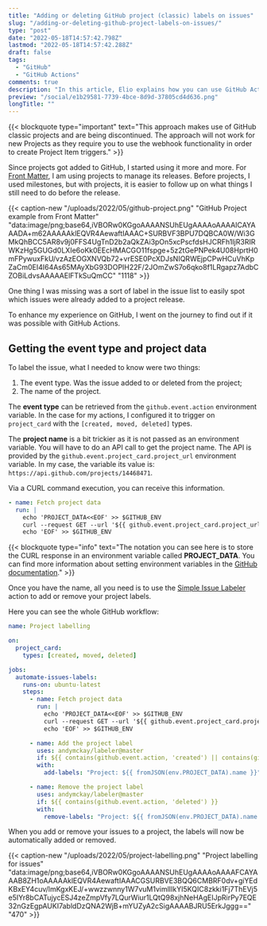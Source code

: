 ```yaml
---
title: "Adding or deleting GitHub project (classic) labels on issues"
slug: "/adding-or-deleting-github-project-labels-on-issues/"
type: "post"
date: "2022-05-18T14:57:42.798Z"
lastmod: "2022-05-18T14:57:42.288Z"
draft: false
tags:
  - "GitHub"
  - "GitHub Actions"
comments: true
description: "In this article, Elio explains how you can use GitHub Actions to automatically add or delete project labels to issues when you add, move, or delete."
preview: "/social/e1b29581-7739-4bce-8d9d-37805cd4d636.png"
longTitle: ""
---
```


{{< blockquote type="important" text="This approach makes use of GitHub classic projects and are being discontinued. The approach will not work for new Projects as they require you to use the webhook functionality in order to create Project Item triggers." >}}

Since projects got added to GitHub, I started using it more and more. For [Front Matter](https://frontmatter.codes), I am using projects to manage its releases. Before projects, I used milestones, but with projects, it is easier to follow up on what things I still need to do before the release.

{{< caption-new "/uploads/2022/05/github-project.png" "GitHub Project example from Front Matter"  "data:image/png;base64,iVBORw0KGgoAAAANSUhEUgAAAAoAAAAICAYAAADA+m62AAAAAklEQVR4AewaftIAAAC+SURBVF3BPU7DQBCA0W/Wi3GMkQhBCC5AR8v9j0FFS4UgTnD2b2aQkZAi3pOn5xcPscfdsHJCRFh1IjR3RIRWKzHg5GUGd0LXIe6oKk0EEcHMACGO11fspge+5z2tGePNPek4U08HprtH0mFPywuxFkU/vzAzEOGXNVQb72+vrESE0PcXDJsNIQRWEjpCPwHCuVhKpZaCm0EI4I64As65MAyXbG93DOPIH22F/2JOmZwS7o6qko8f1LRgapz7AdbCZOBiLdvsAAAAAElFTkSuQmCC" "1118" >}}

One thing I was missing was a sort of label in the issue list to easily spot which issues were already added to a project release. 

To enhance my experience on GitHub, I went on the journey to find out if it was possible with GitHub Actions.

## Getting the event type and project data

To label the issue, what I needed to know were two things:

1. The event type. Was the issue added to or deleted from the project;
2. The name of the project.

The **event type** can be retrieved from the `github.event.action` environment variable. In the case for my actions, I configured it to trigger on `project_card` with the `[created, moved, deleted]` types.

The **project name** is a bit trickier as it is not passed as an environment variable. You will have to do an API call to get the project name. The API is provided by the `github.event.project_card.project_url` environment variable. In my case, the variable its value is: `https://api.github.com/projects/14468471`.

Via a CURL command execution, you can receive this information. 

```yaml
- name: Fetch project data
  run: |
    echo 'PROJECT_DATA<<EOF' >> $GITHUB_ENV
    curl --request GET --url '${{ github.event.project_card.project_url }}' --header 'Authorization: token ${{ secrets.GITHUB_TOKEN }}' >> $GITHUB_ENV
    echo 'EOF' >> $GITHUB_ENV
```

{{< blockquote type="info" text="The notation you can see here is to store the CURL response in an environment variable called **PROJECT_DATA**. You can find more information about setting environment variables in the [GitHub documentation](https://docs.github.com/en/actions/using-workflows/workflow-commands-for-github-actions#multiline-strings)." >}}

Once you have the name, all you need is to use the [Simple Issue Labeler](https://github.com/marketplace/actions/simple-issue-labeler) action to add or remove your project labels.

Here you can see the whole GitHub workflow:

```yaml
name: Project labelling

on:
  project_card:
    types: [created, moved, deleted]

jobs:
  automate-issues-labels:
    runs-on: ubuntu-latest
    steps:
      - name: Fetch project data
        run: |
          echo 'PROJECT_DATA<<EOF' >> $GITHUB_ENV
          curl --request GET --url '${{ github.event.project_card.project_url }}' --header 'Authorization: token ${{ secrets.GITHUB_TOKEN }}' >> $GITHUB_ENV
          echo 'EOF' >> $GITHUB_ENV

      - name: Add the project label
        uses: andymckay/labeler@master
        if: ${{ contains(github.event.action, 'created') || contains(github.event.action, 'moved') }}
        with:
          add-labels: "Project: ${{ fromJSON(env.PROJECT_DATA).name }}"

      - name: Remove the project label
        uses: andymckay/labeler@master
        if: ${{ contains(github.event.action, 'deleted') }}
        with:
          remove-labels: "Project: ${{ fromJSON(env.PROJECT_DATA).name }}"
```

When you add or remove your issues to a project, the labels will now be automatically added or removed.

{{< caption-new "/uploads/2022/05/project-labelling.png" "Project labelling for issues"  "data:image/png;base64,iVBORw0KGgoAAAANSUhEUgAAAAoAAAAFCAYAAAB8ZH1oAAAAAklEQVR4AewaftIAAACGSURBVE3BQQ6CMBRF0dv+giYEdKBxEY4cuv/lmKgxKEJ/+wwzzwnny1W7vuM1vimlIIkYI5KQIC8zkki1Fj7ThEVj5e5IYr8bCATujycESJ4zeZmpVfy7LQurWiur1LQtQ98xjhNeHAgEIJpRirPy7EQE32nGzEgpAUKI7abldDzQNA2WjB+mYUZyA2cSigAAAABJRU5ErkJggg==" "470" >}}